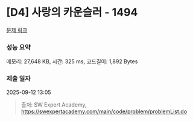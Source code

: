 # [D4] 사랑의 카운슬러 - 1494 

[문제 링크](https://swexpertacademy.com/main/code/problem/problemDetail.do?contestProbId=AV2b_WPaAEIBBASw) 

### 성능 요약

메모리: 27,648 KB, 시간: 325 ms, 코드길이: 1,892 Bytes

### 제출 일자

2025-09-12 13:05



> 출처: SW Expert Academy, https://swexpertacademy.com/main/code/problem/problemList.do
